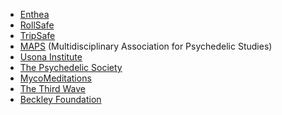 <!-- TITLE: Psychedelics -->
<!-- SUBTITLE: A quick summary of Psychedelics -->

* [Enthea](https://www.enthea.net/)
* [RollSafe](https://rollsafe.org/)
* [TripSafe](https://tripsafe.org/)
* [MAPS](http://www.maps.org/) (Multidisciplinary Association for Psychedelic Studies)
* [Usona Institute](http://www.usonainstitute.org/)
* [The Psychedelic Society](https://www.psychedelicsociety.org.uk)
* [MycoMeditations](https://www.mycomeditations.com/)
* [The Third Wave](https://thethirdwave.co/)
* [Beckley Foundation](https://www.beckleyfoundation.org/)